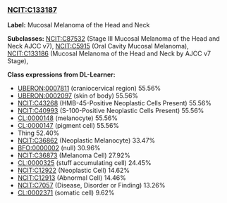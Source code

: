 
### [NCIT:C133187](http://purl.obolibrary.org/obo/NCIT_C133187)
**Label:** Mucosal Melanoma of the Head and Neck

**Subclasses:** [NCIT:C87532](http://purl.obolibrary.org/obo/NCIT_C87532) (Stage III Mucosal Melanoma of the Head and Neck AJCC v7), [NCIT:C5915](http://purl.obolibrary.org/obo/NCIT_C5915) (Oral Cavity Mucosal Melanoma), [NCIT:C133186](http://purl.obolibrary.org/obo/NCIT_C133186) (Mucosal Melanoma of the Head and Neck by AJCC v7 Stage), 

**Class expressions from DL-Learner:**

- [UBERON:0007811](http://purl.obolibrary.org/obo/UBERON_0007811) (craniocervical region) 55.56%
- [UBERON:0002097](http://purl.obolibrary.org/obo/UBERON_0002097) (skin of body) 55.56%
- [NCIT:C43268](http://purl.obolibrary.org/obo/NCIT_C43268) (HMB-45-Positive Neoplastic Cells Present) 55.56%
- [NCIT:C40993](http://purl.obolibrary.org/obo/NCIT_C40993) (S-100-Positive Neoplastic Cells Present) 55.56%
- [CL:0000148](http://purl.obolibrary.org/obo/CL_0000148) (melanocyte) 55.56%
- [CL:0000147](http://purl.obolibrary.org/obo/CL_0000147) (pigment cell) 55.56%
- Thing 52.40%
- [NCIT:C36862](http://purl.obolibrary.org/obo/NCIT_C36862) (Neoplastic Melanocyte) 33.47%
- [BFO:0000002](http://purl.obolibrary.org/obo/BFO_0000002) (null) 30.96%
- [NCIT:C36873](http://purl.obolibrary.org/obo/NCIT_C36873) (Melanoma Cell) 27.92%
- [CL:0000325](http://purl.obolibrary.org/obo/CL_0000325) (stuff accumulating cell) 24.45%
- [NCIT:C12922](http://purl.obolibrary.org/obo/NCIT_C12922) (Neoplastic Cell) 14.62%
- [NCIT:C12913](http://purl.obolibrary.org/obo/NCIT_C12913) (Abnormal Cell) 14.46%
- [NCIT:C7057](http://purl.obolibrary.org/obo/NCIT_C7057) (Disease, Disorder or Finding) 13.26%
- [CL:0002371](http://purl.obolibrary.org/obo/CL_0002371) (somatic cell) 9.62%


